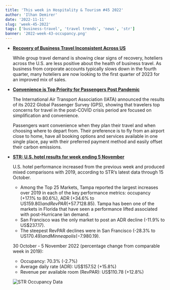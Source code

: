 ```yaml
---
title: 'This week in Hospitality & Tourism #45 2022'
author: 'Ilhan Demirer'
date: '2022-11-11'
slug: 'week-45-2022'
tags: ['business-travel', 'travel trends', 'news', 'str']
banner: '2022-week-43-occupancy.png'
---
```


- **[Recovery of Business Travel Inconsistent Across US](https://www.hospitalitynet.org/external/4113262.html)**

  While group travel demand is showing clear signs of recovery, hoteliers across the U.S. are less positive about the health of business travel. As business from corporate accounts typically slows down in the fourth quarter, many hoteliers are now looking to the first quarter of 2023 for an improved mix of sales.

- **[Convenience is Top Priority for Passengers Post Pandemic](https://www.hospitalitynet.org/news/4113264.html)**

  The International Air Transport Association (IATA) announced the results of its 2022 Global Passenger Survey (GPS), showing that travelers top concerns for travel in the post-COVID crisis period are focused on simplification and convenience.

  Passengers want convenience when they plan their travel and when choosing where to depart from. Their preference is to fly from an airport close to home, have all booking options and services available in one single place, pay with their preferred payment method and easily offset their carbon emissions.

- **[STR: U.S. hotel results for week ending 5 November](https://str.com/press-release/str-us-hotel-results-week-ending-5-november)**

  U.S. hotel performance increased from the previous week and produced mixed comparisons with 2019, according to STR‘s latest data through 15 October.

  - Among the Top 25 Markets, Tampa reported the largest increases over 2019 in each of the key performance metrics: occupancy (+17.1% to 80.6%), ADR (+34.6% to US$159.80) and RevPAR (+57.7% to US$128.85). Tampa has been one of the markets in Florida that have seen a performance lifted associated with post-Hurricane Ian demand.
  - San Francisco was the only market to post an ADR decline (-11.9% to US$237.17).
  - The steepest RevPAR declines were in San Francisco (-28.3% to US$170.49) and Minneapolis (-7.9% to US$80.19).

  30 October - 5 November 2022 (percentage change from comparable week in 2019):

  - Occupancy: 70.3% (-2.7%)
  - Average daily rate (ADR): US$157.52 (+15.8%)
  - Revenue per available room (RevPAR): US$110.78 (+12.8%)

  ![STR Occupancy Data](/images/blogimages/2022-week-43-occupancy.png)
